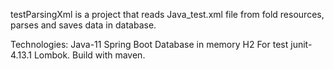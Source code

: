 testParsingXml is a project that reads Java_test.xml file from fold resources, parses and saves data in database.

Technologies:
Java-11
Spring Boot
Database in memory H2
For test junit-4.13.1
Lombok.
Build with maven.
